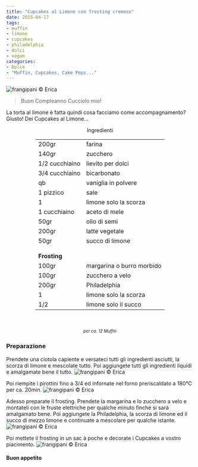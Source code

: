 ```yaml
---
title: "Cupcakes al Limone con frosting cremoso"
date: 2015-04-17
tags:
- muffin
- limone
- cupcakes
- philadelphia
- dolci
- vegan
categories:
- Dolce
- "Muffin, Cupcakes, Cake Pops..."
---
```

![](header.jpg "frangipani © Erica")

> Buon Compleanno Cucciolo mio!

La torta al limone è fatta quindi cosa facciamo come accompagnamento? Giusto! Dei Cupcakes al Limone...

<div id="wrapper" style="text-align: center">
  <div id="yourdiv" style="display: inline-block;">
    <div class="ingredients">
      <div class="ingredients-title">Ingredienti</div>
      <table>
        <tbody>
          <tr>
            <td>200gr</td>
            <td>farina</td>
          </tr>
          <tr>
            <td>140gr</td>
            <td>zucchero</td>
          </tr>
          <tr>
            <td>1/2 cucchiaino</td>
            <td>lievito per dolci</td>
          </tr>
          <tr>
            <td>3/4 cucchiaino</td>
            <td>bicarbonato</td>
          </tr>
          <tr>
          	<td>qb</td>
            <td>vaniglia in polvere</td>
          </tr>
          <tr>
            <td>1 pizzico</td>
            <td>sale</td>
          </tr>
          <tr>
            <td>1</td>
            <td>limone solo la scorza</td>
          </tr>
          <tr>
            <td>1 cucchiaino</td>
            <td>aceto di mele</td>
          </tr>
          <tr>
            <td>50gr</td>
            <td>olio di semi</td>
          </tr>
          <tr>
            <td>200gr</td>
            <td>latte vegetale</td>
          </tr>
          <tr>
            <td>50gr</td>
            <td>succo di limone</td>
          </tr>
          <tr style="height: 15px;"></tr>
          <tr>          
            <td colspan="2"><b>Frosting</b></td>
          </tr>
          <tr>
            <td>100gr</td>
            <td>margarina o burro morbido</td>
          </tr>
          <tr>
            <td>100gr</td>
            <td>zucchero a velo</td>
          </tr>
          <tr>
            <td>200gr</td>
            <td>Philadelphia</td>
          </tr>
          <tr>
            <td>1</td>
            <td>limone solo la scorza</td>
          </tr>
          <tr>
            <td>1/2</td>
            <td>limone solo il succo</td>     
          </tr>
        </tbody>
      </table>
      <br></br>
      <i class="pull-right" style="font-size: 80%;">per ca. 12 Muffin</i>
    </div>
  </div>
</div>


<h3>
	<font color="grey">
		<i class="fa fa-cogs"></i>
	</font> Preparazione
</h3>

Prendete una ciotola capiente e versateci tutti gli ingredienti asciutti, la scorza di limone e mescolate tutto. Poi aggiungete tutti gli ingredienti liquidi e amalgamate bene il tutto.
![](impasto.jpg "frangipani © Erica")

Poi riempite i pirottini fino a 3/4 ed infornate nel forno preriscaldato a 180°C per ca. 20min.
![](sfornati.jpg "frangipani © Erica")

Adesso preparate il frosting. Prendete la margarina e lo zucchero a velo e montateli con le fruste elettriche per qualche minuto finché si sarà amalgamato bene. Poi aggiungete la Philadelphia, la scorza di limone ed il succo di mezzo limone e continuate a mescolare per qualche istante.
![](frosting.jpg "frangipani © Erica")

Poi mettete il frosting in un sac à poche e decorate i Cupcakes a vostro piacimento.
![](risultato.jpg "frangipani © Erica")

<h4>Buon appetito
  <font color="red">
    <i class="fa fa-smile-o"></i>
  </font>
</h4>
